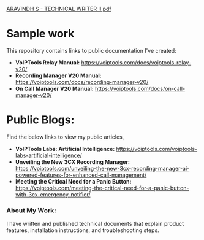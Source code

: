 
[ARAVINDH S - TECHNICAL WRITER II.pdf](https://github.com/user-attachments/files/17522549/ARAVINDH.S.-.TECHNICAL.WRITER.II.pdf)

# Sample work
This repository contains links to public documentation I've created:

- **VoIPTools Relay Manual:** https://voiptools.com/docs/voiptools-relay-v20/
- **Recording Manager V20 Manual:** https://voiptools.com/docs/recording-manager-v20/
- **On Call Manager V20 Manual:** https://voiptools.com/docs/on-call-manager-v20/

 # Public Blogs:

 Find the below links to view my public articles,

  - **VoIPTools Labs: Artificial Intelligence:** https://voiptools.com/voiptools-labs-artificial-intelligence/
  - **Unveiling the New 3CX Recording Manager:** https://voiptools.com/unveiling-the-new-3cx-recording-manager-ai-powered-features-for-enhanced-call-management/
  - **Meeting the Critical Need for a Panic Button:** https://voiptools.com/meeting-the-critical-need-for-a-panic-button-with-3cx-emergency-notifier/

### About My Work:
I have written and published technical documents that explain product features, installation instructions, and troubleshooting steps.
